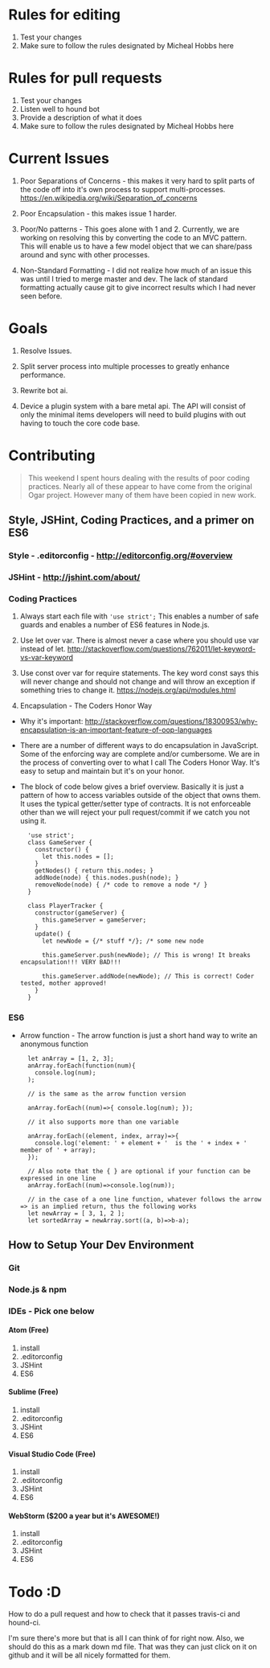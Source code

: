 #  Rules for editing

1. Test your changes
2. Make sure to follow the rules designated by Micheal Hobbs here

#  Rules for pull requests

1. Test your changes
2. Listen well to hound bot
3. Provide a description of what it does
4. Make sure to follow the rules designated by Micheal Hobbs here

# Current Issues

1. Poor Separations of Concerns - this makes it very hard to split parts of the code off into it's own process to support multi-processes. https://en.wikipedia.org/wiki/Separation_of_concerns

2. Poor Encapsulation - this makes issue 1 harder.

3. Poor/No patterns - This goes alone with 1 and 2. Currently, we are working on resolving this by converting the code to an MVC pattern. This will enable us to have a few model object that we can share/pass around and sync with other processes.
 
4. Non-Standard Formatting - I did not realize how much of an issue this was until I tried to merge master and dev. The lack of standard formatting actually cause git to give incorrect results which I had never seen before.
 
# Goals

1. Resolve Issues.

2. Split server process into multiple processes to greatly enhance performance.
 
3. Rewrite bot ai.

4. Device a plugin system with a bare metal api. The API will consist of only the minimal items developers will need to build plugins with out having to touch the core code base.


# Contributing
> This weekend I spent hours dealing with the results of poor coding practices. Nearly all of these appear to have come from the original Ogar project. However many of them have been copied in new work.

## Style, JSHint, Coding Practices, and a primer on ES6 

### Style - .editorconfig - http://editorconfig.org/#overview

### JSHint - http://jshint.com/about/

### Coding Practices

1. Always start each file with <code>'use strict';</code>  This enables a number of safe guards and enables a number of ES6 features in Node.js.

2. Use let over var. There is almost never a case where you should use var instead of let. http://stackoverflow.com/questions/762011/let-keyword-vs-var-keyword

3. Use const over var for require statements. The key word const says this will never change and should not change and will throw an exception if something tries to change it. https://nodejs.org/api/modules.html

4. Encapsulation - The Coders Honor Way 

* Why it's important: http://stackoverflow.com/questions/18300953/why-encapsulation-is-an-important-feature-of-oop-languages

* There are a number of different ways to do encapsulation in JavaScript. Some of the enforcing way are complete and/or cumbersome. We are in the process of converting over to what I call The Coders Honor Way. It's easy to setup and maintain but it's on your honor.

* The block of code below gives a brief overview. Basically it is just a pattern of how to access variables outside of the object that owns them. It uses the typical getter/setter type of contracts. It is not enforceable other than we will reject your pull request/commit if we catch you not using it. 

        'use strict';
        class GameServer {
          constructor() {
            let this.nodes = [];
          }
          getNodes() { return this.nodes; }
          addNode(node) { this.nodes.push(node); }
          removeNode(node) { /* code to remove a node */ }
        }
    
        class PlayerTracker {
          constructor(gameServer) {
            this.gameServer = gameServer;
          }
          update() {
            let newNode = {/* stuff */}; /* some new node
        
            this.gameServer.push(newNode); // This is wrong! It breaks encapsulation!!! VERY BAD!!!
    
            this.gameServer.addNode(newNode); // This is correct! Coder tested, mother approved!
          }
        }
        
### ES6

* Arrow function - The arrow function is just a short hand way to write an anonymous function
 
        let anArray = [1, 2, 3];
        anArray.forEach(function(num){ 
          console.log(num); 
        );
        
        // is the same as the arrow function version
        
        anArray.forEach((num)=>{ console.log(num); });
        
        // it also supports more than one variable
        
        anArray.forEach((element, index, array)=>{ 
          console.log('element: ' + element + '  is the ' + index + ' member of ' + array); 
        });
        
        // Also note that the { } are optional if your function can be expressed in one line
        anArray.forEach((num)=>console.log(num));
        
        // in the case of a one line function, whatever follows the arrow => is an implied return, thus the following works
        let newArray = [ 3, 1, 2 ];
        let sortedArray = newArray.sort((a, b)=>b-a);

## How to Setup Your Dev Environment

### Git

### Node.js & npm

### IDEs - Pick one below

#### Atom (Free)

1. install
2. .editorconfig
3. JSHint
4. ES6

#### Sublime (Free)

1. install
2. .editorconfig
3. JSHint
4. ES6

#### Visual Studio Code (Free)

1. install
2. .editorconfig
3. JSHint
4. ES6

#### WebStorm ($200 a year but it's AWESOME!)

1. install
2. .editorconfig
3. JSHint
4. ES6


# Todo :D
How to do a pull request and how to check that it passes travis-ci and hound-ci.

I'm sure there's more but that is all I can think of for right now. Also, we should do this as a mark down md file. That was they can just click on it on github and it will be all nicely formatted for them.
